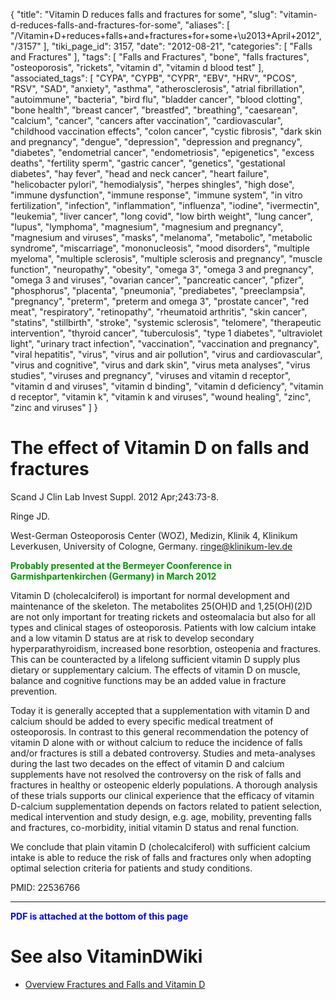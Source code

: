 {
    "title": "Vitamin D reduces falls and fractures for some",
    "slug": "vitamin-d-reduces-falls-and-fractures-for-some",
    "aliases": [
        "/Vitamin+D+reduces+falls+and+fractures+for+some+\u2013+April+2012",
        "/3157"
    ],
    "tiki_page_id": 3157,
    "date": "2012-08-21",
    "categories": [
        "Falls and Fractures"
    ],
    "tags": [
        "Falls and Fractures",
        "bone",
        "falls fractures",
        "osteoporosis",
        "rickets",
        "vitamin d",
        "vitamin d blood test"
    ],
    "associated_tags": [
        "CYPA",
        "CYPB",
        "CYPR",
        "EBV",
        "HRV",
        "PCOS",
        "RSV",
        "SAD",
        "anxiety",
        "asthma",
        "atherosclerosis",
        "atrial fibrillation",
        "autoimmune",
        "bacteria",
        "bird flu",
        "bladder cancer",
        "blood clotting",
        "bone health",
        "breast cancer",
        "breastfed",
        "breathing",
        "caesarean",
        "calcium",
        "cancer",
        "cancers after vaccination",
        "cardiovascular",
        "childhood vaccination effects",
        "colon cancer",
        "cystic fibrosis",
        "dark skin and pregnancy",
        "dengue",
        "depression",
        "depression and pregnancy",
        "diabetes",
        "endometrial cancer",
        "endometriosis",
        "epigenetics",
        "excess deaths",
        "fertility sperm",
        "gastric cancer",
        "genetics",
        "gestational diabetes",
        "hay fever",
        "head and neck cancer",
        "heart failure",
        "helicobacter pylori",
        "hemodialysis",
        "herpes shingles",
        "high dose",
        "immune dysfunction",
        "immune response",
        "immune system",
        "in vitro fertilization",
        "infection",
        "inflammation",
        "influenza",
        "iodine",
        "ivermectin",
        "leukemia",
        "liver cancer",
        "long covid",
        "low birth weight",
        "lung cancer",
        "lupus",
        "lymphoma",
        "magnesium",
        "magnesium and pregnancy",
        "magnesium and viruses",
        "masks",
        "melanoma",
        "metabolic",
        "metabolic syndrome",
        "miscarriage",
        "mononucleosis",
        "mood disorders",
        "multiple myeloma",
        "multiple sclerosis",
        "multiple sclerosis and pregnancy",
        "muscle function",
        "neuropathy",
        "obesity",
        "omega 3",
        "omega 3 and pregnancy",
        "omega 3 and viruses",
        "ovarian cancer",
        "pancreatic cancer",
        "pfizer",
        "phosphorus",
        "placenta",
        "pneumonia",
        "prediabetes",
        "preeclampsia",
        "pregnancy",
        "preterm",
        "preterm and omega 3",
        "prostate cancer",
        "red meat",
        "respiratory",
        "retinopathy",
        "rheumatoid arthritis",
        "skin cancer",
        "statins",
        "stillbirth",
        "stroke",
        "systemic sclerosis",
        "telomere",
        "therapeutic intervention",
        "thyroid cancer",
        "tuberculosis",
        "type 1 diabetes",
        "ultraviolet light",
        "urinary tract infection",
        "vaccination",
        "vaccination and pregnancy",
        "viral hepatitis",
        "virus",
        "virus and air pollution",
        "virus and cardiovascular",
        "virus and cognitive",
        "virus and dark skin",
        "virus meta analyses",
        "virus studies",
        "viruses and pregnancy",
        "viruses and vitamin d receptor",
        "vitamin d and viruses",
        "vitamin d binding",
        "vitamin d deficiency",
        "vitamin d receptor",
        "vitamin k",
        "vitamin k and viruses",
        "wound healing",
        "zinc",
        "zinc and viruses"
    ]
}


# The effect of Vitamin D on falls and fractures

Scand J Clin Lab Invest Suppl. 2012 Apr;243:73-8.

Ringe JD.

West-German Osteoporosis Center (WOZ), Medizin, Klinik 4, Klinikum Leverkusen, University of Cologne, Germany. ringe@klinikum-lev.de

 **<span style="color:#090;">Probably presented at the Bermeyer Coonference in Garmishpartenkirchen (Germany) in March 2012</span>** 

Vitamin D (cholecalciferol) is important for normal development and maintenance of the skeleton. The metabolites 25(OH)D and 1,25(OH)(2)D are not only important for treating rickets and osteomalacia but also for all types and clinical stages of osteoporosis. Patients with low calcium intake and a low vitamin D status are at risk to develop secondary hyperparathyroidism, increased bone resorbtion, osteopenia and fractures. This can be counteracted by a lifelong sufficient vitamin D supply plus dietary or supplementary calcium. The effects of vitamin D on muscle, balance and cognitive functions may be an added value in fracture prevention. 

Today it is generally accepted that a supplementation with vitamin D and calcium should be added to every specific medical treatment of osteoporosis. In contrast to this general recommendation the potency of vitamin D alone with or without calcium to reduce the incidence of falls and/or fractures is still a debated controversy. Studies and meta-analyses during the last two decades on the effect of vitamin D and calcium supplements have not resolved the controversy on the risk of falls and fractures in healthy or osteopenic elderly populations. A thorough analysis of these trials supports our clinical experience that the efficacy of vitamin D-calcium supplementation depends on factors related to patient selection, medical intervention and study design, e.g. age, mobility, preventing falls and fractures, co-morbidity, initial vitamin D status and renal function. 

We conclude that plain vitamin D (cholecalciferol) with sufficient calcium intake is able to reduce the risk of falls and fractures only when adopting optimal selection criteria for patients and study conditions.

PMID: 22536766

- - - - - - - - - - - - - - - - - - 

 **<span style="color:#00F;">PDF is attached at the bottom of this page</span>** 

# See also VitaminDWiki

* [Overview Fractures and Falls and Vitamin D](/tags/overview-fractures-and-falls-and-vitamin-d.html)